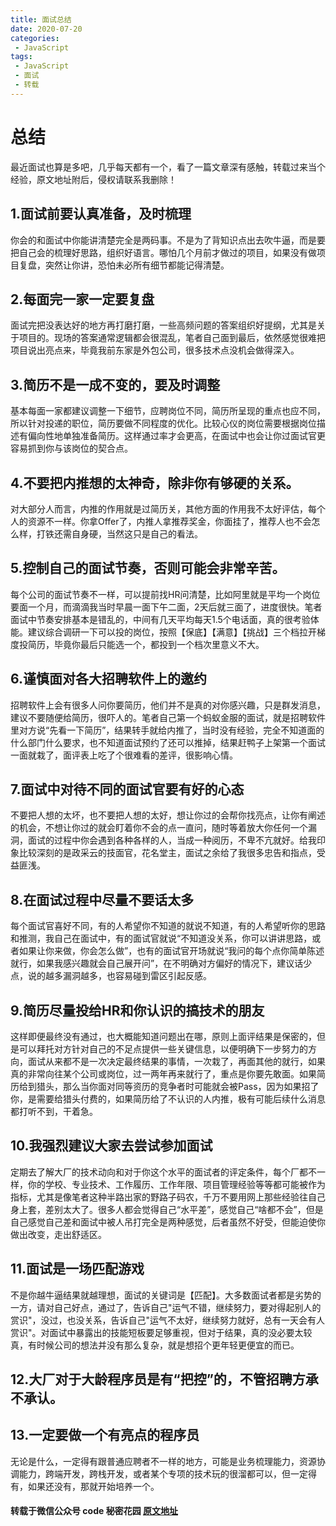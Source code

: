 ```yaml
---
title: 面试总结
date: 2020-07-20
categories:
 - JavaScript
tags:
 - JavaScript
 - 面试
 - 转载
---
```


# 总结

最近面试也算是多吧，几乎每天都有一个，看了一篇文章深有感触，转载过来当个经验，原文地址附后，侵权请联系我删除！

## 1.面试前要认真准备，及时梳理

你会的和面试中你能讲清楚完全是两码事。不是为了背知识点出去吹牛逼，而是要把自己会的梳理好思路，组织好语言。哪怕几个月前才做过的项目，如果没有做项目复盘，突然让你讲，恐怕未必所有细节都能记得清楚。

## 2.每面完一家一定要复盘

面试完把没表达好的地方再打磨打磨，一些高频问题的答案组织好提纲，尤其是关于项目的。现场的答案通常逻辑都会很混乱，笔者自己面到最后，依然感觉很难把项目说出亮点来，毕竟我前东家是外包公司，很多技术点没机会做得深入。

## 3.简历不是一成不变的，要及时调整

基本每面一家都建议调整一下细节，应聘岗位不同，简历所呈现的重点也应不同，所以针对投递的职位，简历要做不同程度的优化。比较心仪的岗位需要根据岗位描述有偏向性地单独准备简历。这样通过率才会更高，在面试中也会让你过面试官更容易抓到你与该岗位的契合点。

## 4.不要把内推想的太神奇，除非你有够硬的关系。

对大部分人而言，内推的作用就是过简历关，其他方面的作用我不太好评估，每个人的资源不一样。你拿Offer了，内推人拿推荐奖金，你面挂了，推荐人也不会怎么样，打铁还需自身硬，当然这只是自己的看法。

## 5.控制自己的面试节奏，否则可能会非常辛苦。

每个公司的面试节奏不一样，可以提前找HR问清楚，比如阿里就是平均一个岗位要面一个月，而滴滴我当时早晨一面下午二面，2天后就三面了，进度很快。笔者面试中节奏安排基本是错乱的，中间有几天平均每天1.5个电话面，真的很考验体能。建议综合调研一下可以投的岗位，按照【保底】【满意】【挑战】三个档拉开梯度投简历，毕竟你最后只能选一个，都投到一个档次里意义不大。

## 6.谨慎面对各大招聘软件上的邀约

招聘软件上会有很多人问你要简历，他们并不是真的对你感兴趣，只是群发消息，建议不要随便给简历，很吓人的。笔者自己第一个蚂蚁金服的面试，就是招聘软件里对方说“先看一下简历”，结果转手就给内推了，当时没有经验，完全不知道面的什么部门什么要求，也不知道面试预约了还可以推掉，结果赶鸭子上架第一个面试一面就栽了，面评表上吃了个很难看的差评，很影响心情。

## 7.面试中对待不同的面试官要有好的心态

不要把人想的太坏，也不要把人想的太好，想让你过的会帮你找亮点，让你有阐述的机会，不想让你过的就会盯着你不会的点一直问，随时等着放大你任何一个漏洞，面试的过程中你会遇到各种各样的人，当成一种阅历，不卑不亢就好。给我印象比较深刻的是政采云的技面官，花名堂主，面试之余给了我很多忠告和指点，受益匪浅。

## 8.在面试过程中尽量不要话太多

每个面试官喜好不同，有的人希望你不知道的就说不知道，有的人希望听你的思路和推测，我自己在面试中，有的面试官就说“不知道没关系，你可以讲讲思路，或者如果让你来做，你会怎么做”，也有的面试官开场就说“我问的每个点你简单陈述就行，如果我感兴趣就会自己展开问”，在不明确对方偏好的情况下，建议话少点，说的越多漏洞越多，也容易碰到雷区引起反感。

## 9.简历尽量投给HR和你认识的搞技术的朋友

这样即便最终没有通过，也大概能知道问题出在哪，原则上面评结果是保密的，但是可以拜托对方针对自己的不足点提供一些关键信息，以便明确下一步努力的方向，面试从来都不是一次决定最终结果的事情，一次栽了，再面其他的就行，如果真的非常向往某个公司或岗位，过一两年再来就行了，重点是你要先敢面。如果简历给到猎头，那么当你面对同等资历的竞争者时可能就会被Pass，因为如果招了你，是需要给猎头付费的，如果简历给了不认识的人内推，极有可能后续什么消息都打听不到，干着急。

## 10.我强烈建议大家去尝试参加面试

定期去了解大厂的技术动向和对于你这个水平的面试者的评定条件，每个厂都不一样，你的学校、专业技术、工作履历、工作年限、项目管理经验等等都可能被作为指标，尤其是像笔者这种半路出家的野路子码农，千万不要用网上那些经验往自己身上套，差别太大了。很多人都会觉得自己“水平差”，感觉自己“啥都不会”，但是自己感觉自己差和面试中被人吊打完全是两种感觉，后者虽然不好受，但能迫使你做出改变，走出舒适区。

## 11.面试是一场匹配游戏

不是你越牛逼结果就越理想，面试的关键词是【匹配】。大多数面试者都是劣势的一方，请对自己好点，通过了，告诉自己"运气不错，继续努力，要对得起别人的赏识"，没过，也没关系，告诉自己"运气不太好，继续努力就好，总有一天会有人赏识"。对面试中暴露出的技能短板要足够重视，但对于结果，真的没必要太较真，有时候公司的想法并没有那么复杂，就是想招个更年轻更便宜的而已。

## 12.大厂对于大龄程序员是有“把控”的，不管招聘方承不承认。

## 13.一定要做一个有亮点的程序员

无论是什么，一定得有跟普通应聘者不一样的地方，可能是业务梳理能力，资源协调能力，跨端开发，跨栈开发，或者某个专项的技术玩的很溜都可以，但一定得有，如果还没有，那就开始培养一个。


#### 转载于微信公众号 **code 秘密花园** [原文地址](https://mp.weixin.qq.com/s/Ny8Xa4BZCo5A0Eh_0GWyDg)
